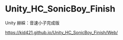 # Unity_HC_SonicBoy_Finish
 Unity 赫綵：音速小子完成版

https://kid421.github.io/Unity_HC_SonicBoy_Finish/Web/